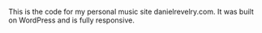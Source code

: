 This is the code for my personal music site danielrevelry.com. It was built on WordPress and is fully responsive. 